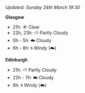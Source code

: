 *Updated: Sunday 24th March 19:30*

**Glasgow**

* 21h: :sunny: Clear
* 22h, 23h: :partly_sunny: Partly Cloudy
* 0h - 5h: :cloud: Cloudy
* 6h - 8h: :cyclone: Windy (:cloud:)

**Edinburgh**

* 21h: :partly_sunny: Partly Cloudy
* 22h - 7h: :cloud: Cloudy
* 8h: :cyclone: Windy (:cloud:)
